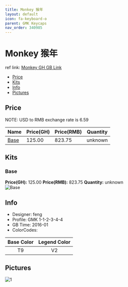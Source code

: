 ```yaml
---
title: Monkey 猴年
layout: default
icon: fa-keyboard-o
parent: GMK Keycaps
nav_order: 340985
---
```


# Monkey 猴年

ref link: [Monkey GH GB Link](https://geekhack.org/index.php?topic=79061.0)

* [Price](#price)
* [Kits](#kits)
* [Info](#info)
* [Pictures](#pictures)


## Price  
NOTE: USD to RMB exchange rate is 6.59

| Name          | Price(GH)    |  Price(RMB) | Quantity |
| ------------- | ------------ |  ---------- | -------- |
|[Base](#base)|125.00|823.75|unknown|


## Kits
### Base
**Price(GH):** 125.00    **Price(RMB):** 823.75    **Quantity:** unknown  
<img src="{{ 'assets/images/gmk-keycaps/monkey/kits_pics/base.jpg' | relative_url }}" alt="Base" class="image featured">


## Info
* Designer: feng
* Profile: GMK 1-1-2-3-4-4
* GB Time: 2016-01
* ColorCodes: 

Base Color      | Legend Color
:-------------: | :------------:
T9|V2


## Pictures
<img src="{{ 'assets/images/gmk-keycaps/monkey/rendering_pics/1.jpg' | relative_url }}" alt="1" class="image featured">

